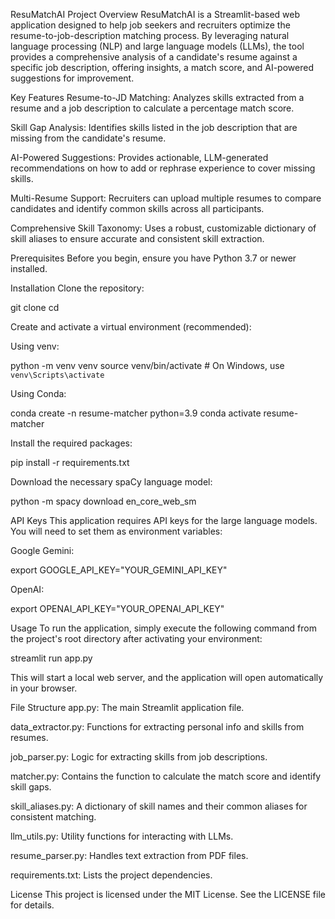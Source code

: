 ResuMatchAI
Project Overview
ResuMatchAI is a Streamlit-based web application designed to help job seekers and recruiters optimize the resume-to-job-description matching process. By leveraging natural language processing (NLP) and large language models (LLMs), the tool provides a comprehensive analysis of a candidate's resume against a specific job description, offering insights, a match score, and AI-powered suggestions for improvement.

Key Features
Resume-to-JD Matching: Analyzes skills extracted from a resume and a job description to calculate a percentage match score.

Skill Gap Analysis: Identifies skills listed in the job description that are missing from the candidate's resume.

AI-Powered Suggestions: Provides actionable, LLM-generated recommendations on how to add or rephrase experience to cover missing skills.

Multi-Resume Support: Recruiters can upload multiple resumes to compare candidates and identify common skills across all participants.

Comprehensive Skill Taxonomy: Uses a robust, customizable dictionary of skill aliases to ensure accurate and consistent skill extraction.

Prerequisites
Before you begin, ensure you have Python 3.7 or newer installed.

Installation
Clone the repository:

git clone <your-repository-url>
cd <your-repository-name>

Create and activate a virtual environment (recommended):

Using venv:

python -m venv venv
source venv/bin/activate  # On Windows, use `venv\Scripts\activate`

Using Conda:

conda create -n resume-matcher python=3.9
conda activate resume-matcher

Install the required packages:

pip install -r requirements.txt

Download the necessary spaCy language model:

python -m spacy download en_core_web_sm

API Keys
This application requires API keys for the large language models. You will need to set them as environment variables:

Google Gemini:

export GOOGLE_API_KEY="YOUR_GEMINI_API_KEY"

OpenAI:

export OPENAI_API_KEY="YOUR_OPENAI_API_KEY"

Usage
To run the application, simply execute the following command from the project's root directory after activating your environment:

streamlit run app.py

This will start a local web server, and the application will open automatically in your browser.

File Structure
app.py: The main Streamlit application file.

data_extractor.py: Functions for extracting personal info and skills from resumes.

job_parser.py: Logic for extracting skills from job descriptions.

matcher.py: Contains the function to calculate the match score and identify skill gaps.

skill_aliases.py: A dictionary of skill names and their common aliases for consistent matching.

llm_utils.py: Utility functions for interacting with LLMs.

resume_parser.py: Handles text extraction from PDF files.

requirements.txt: Lists the project dependencies.

License
This project is licensed under the MIT License. See the LICENSE file for details.
